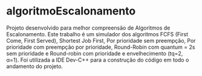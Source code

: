 # algoritmoEscalonamento
 Projeto desenvolvido para melhor compreensão de Algoritmos de Escalonamento. Este trabalho é um simulador dos algoritmos FCFS (First Come, First Served), Shortest Job First, Por prioridade sem preempção, Por prioridade com preempção por prioridade, Round-Robin com quantum = 2s sem prioridade e Round-robin com prioridade e envelhecimento (tq=2, α=1).
Foi utilizada a IDE Dev-C++ para a construção do código em todo o andamento do projeto.
